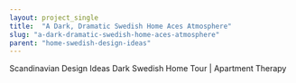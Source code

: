 ```yaml
---
layout: project_single
title:  "A Dark, Dramatic Swedish Home Aces Atmosphere"
slug: "a-dark-dramatic-swedish-home-aces-atmosphere"
parent: "home-swedish-design-ideas"
---
```

Scandinavian Design Ideas Dark Swedish Home Tour | Apartment Therapy